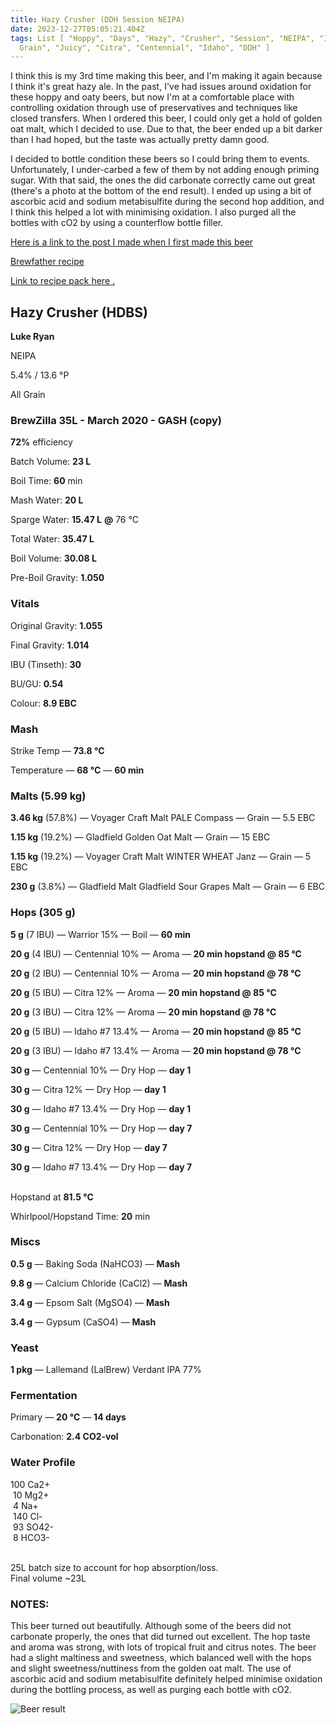 ```yaml
---
title: Hazy Crusher (DDH Session NEIPA)
date: 2023-12-27T05:05:21.404Z
tags: List [ "Hoppy", "Days", "Hazy", "Crusher", "Session", "NEIPA", "IPA", "All
  Grain", "Juicy", "Citra", "Centennial", "Idaho", "DDH" ]
---
```

I think this is my 3rd time making this beer, and I'm making it again because I think it's great hazy ale. In the past, I've had issues around oxidation for these hoppy and oaty beers, but now I'm at a comfortable place with controlling oxidation through use of preservatives and techniques like closed transfers. When I ordered this beer, I could only get a hold of golden oat malt, which I decided to use. Due to that, the beer ended up a bit darker than I had hoped, but the taste was actually pretty damn good.

I﻿ decided to bottle condition these beers so I could bring them to events. Unfortunately, I under-carbed a few of them by not adding enough priming sugar. With that said, the ones the did carbonate correctly came out great (there's a photo at the bottom of the end result). I ended up using a bit of ascorbic acid and sodium metabisulfite during the second hop addition, and I think this helped a lot with minimising oxidation. I also purged all the bottles with cO2 by using a counterflow bottle filler. 

[H﻿ere is a link to the post I made when I first made this beer](https://krakenbrewing.netlify.app/post/2022-01-07-hoppy-days-hazy-crusher-session-neipa/)

[B﻿rewfather recipe](https://share.brewfather.app/cJXDLxtz1Dsxzf)

[Link to recipe pack here .](https://hoppydaysbrewingsupplies.com.au/product/hazy-crusher/)



## **Hazy Crusher (HDBS)**

**Luke Ryan**

NEIPA

5.4% / 13.6 °P

All Grain



### **BrewZilla 35L - March 2020 - GASH (copy)**

**72%** efficiency

Batch Volume: **23 L**

Boil Time: **60** min



Mash Water: **20 L**

Sparge Water: **15.47 L** **@** 76 °C

Total Water: **35.47 L**

Boil Volume: **30.08 L**

Pre-Boil Gravity: **1.050**



### Vitals

Original Gravity: **1.055**

Final Gravity: **1.014**

IBU (Tinseth): **30**

BU/GU: **0.54**

Colour: **8.9 EBC** 



### Mash

Strike Temp — **73.8 °C**

Temperature — **68 °C** — **60 min**



### Malts **(5.99 kg)**

**3.46 kg** (57.8%) — Voyager Craft Malt PALE Compass — Grain — 5.5 EBC

**1.15 kg** (19.2%) — Gladfield Golden Oat Malt — Grain — 15 EBC

**1.15 kg** (19.2%) — Voyager Craft Malt WINTER WHEAT Janz — Grain — 5 EBC

**230 g** (3.8%) — Gladfield Malt Gladfield Sour Grapes Malt — Grain — 6 EBC



### Hops **(305 g)**

**5 g** (7 IBU) — Warrior 15% — Boil — **60 min**

**20 g** (4 IBU) — Centennial 10% — Aroma — **20 min hopstand @ 85 °C**

**20 g** (2 IBU) — Centennial 10% — Aroma — **20 min hopstand @ 78 °C**

**20 g** (5 IBU) — Citra 12% — Aroma — **20 min hopstand @ 85 °C**

**20 g** (3 IBU) — Citra 12% — Aroma — **20 min hopstand @ 78 °C**

**20 g** (5 IBU) — Idaho #7 13.4% — Aroma — **20 min hopstand @ 85 °C**

**20 g** (3 IBU) — Idaho #7 13.4% — Aroma — **20 min hopstand @ 78 °C**

**30 g** — Centennial 10% — Dry Hop — **day 1**

**30 g** — Citra 12% — Dry Hop — **day 1**

**30 g** — Idaho #7 13.4% — Dry Hop — **day 1**

**30 g** — Centennial 10% — Dry Hop — **day 7**

**30 g** — Citra 12% — Dry Hop — **day 7**

**30 g** — Idaho #7 13.4% — Dry Hop — **day 7**

\
Hopstand at **81.5 °C**

Whirlpool/Hopstand Time: **20** min

### Miscs

**0.5 g** — Baking Soda (NaHCO3) — **Mash**

**9.8 g** — Calcium Chloride (CaCl2) — **Mash**

**3.4 g** — Epsom Salt (MgSO4) — **Mash**

**3.4 g** — Gypsum (CaSO4) — **Mash**



### Yeast

**1 pkg** — Lallemand (LalBrew) Verdant IPA 77%



### Fermentation

Primary — **20 °C** — **14 days**

Carbonation: **2.4 CO2-vol**

### Water Profile

100 Ca2+\
 10 Mg2+\
 4 Na+\
 140 Cl-\
 93 SO42-\
 8 HCO3- 

\
25L batch size to account for hop absorption/loss. \
Final volume ~23L

### NOTES:

T﻿his beer turned out beautifully. Although some of the beers did not carbonate properly, the ones that did turned out excellent. The hop taste and aroma was strong,  with lots of tropical fruit and citrus notes. The beer had a slight maltiness and sweetness, which balanced well with the hops and slight sweetness/nuttiness from the golden oat malt. The use of ascorbic acid and sodium metabisulfite definitely helped minimise oxidation during the bottling process, as well as purging each bottle with cO2.

![Beer result](/img/20231225_164934.jpg)